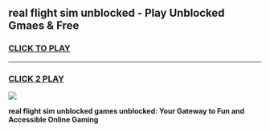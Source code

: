 
## real flight sim unblocked - Play Unblocked Gmaes & Free
<h3>
<a href="https://news.freeplayer.one?title=real_flight_sim_unblocked&ref=16F">CLICK TO PLAY</a></h3>
<hr>

<h3>
<a href="https://news.freeplayer.one?title=real_flight_sim_unblocked&ref=16F">CLICK 2 PLAY</a>
  
</h3>

<a href="https://news.freeplayer.one?title=real_flight_sim_unblocked&ref=16F/"><img src="https://clearcache.store/games.png"></a>


**real flight sim unblocked games unblocked: Your Gateway to Fun and Accessible Online Gaming**
